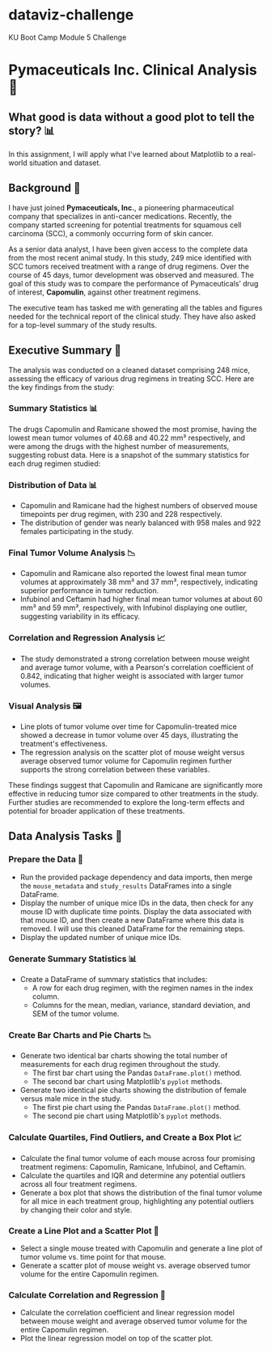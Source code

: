 # dataviz-challenge
KU Boot Camp Module 5 Challenge

# Pymaceuticals Inc. Clinical Analysis :pill:

## What good is data without a good plot to tell the story? 📊
In this assignment, I will apply what I've learned about Matplotlib to a real-world situation and dataset.

## Background 🧪

I have just joined **Pymaceuticals, Inc.**, a pioneering pharmaceutical company that specializes in anti-cancer medications. Recently, the company started screening for potential treatments for squamous cell carcinoma (SCC), a commonly occurring form of skin cancer.

As a senior data analyst, I have been given access to the complete data from the most recent animal study. In this study, 249 mice identified with SCC tumors received treatment with a range of drug regimens. Over the course of 45 days, tumor development was observed and measured. The goal of this study was to compare the performance of Pymaceuticals’ drug of interest, **Capomulin**, against other treatment regimens.

The executive team has tasked me with generating all the tables and figures needed for the technical report of the clinical study. They have also asked for a top-level summary of the study results.

## Executive Summary 📝

The analysis was conducted on a cleaned dataset comprising 248 mice, assessing the efficacy of various drug regimens in treating SCC. Here are the key findings from the study:

### Summary Statistics 📊
The drugs Capomulin and Ramicane showed the most promise, having the lowest mean tumor volumes of 40.68 and 40.22 mm³ respectively, and were among the drugs with the highest number of measurements, suggesting robust data. Here is a snapshot of the summary statistics for each drug regimen studied:


### Distribution of Data 📊
- Capomulin and Ramicane had the highest numbers of observed mouse timepoints per drug regimen, with 230 and 228 respectively.
- The distribution of gender was nearly balanced with 958 males and 922 females participating in the study.

### Final Tumor Volume Analysis 📉
- Capomulin and Ramicane also reported the lowest final mean tumor volumes at approximately 38 mm³ and 37 mm³, respectively, indicating superior performance in tumor reduction.
- Infubinol and Ceftamin had higher final mean tumor volumes at about 60 mm³ and 59 mm³, respectively, with Infubinol displaying one outlier, suggesting variability in its efficacy.

### Correlation and Regression Analysis 📈
- The study demonstrated a strong correlation between mouse weight and average tumor volume, with a Pearson's correlation coefficient of 0.842, indicating that higher weight is associated with larger tumor volumes.

### Visual Analysis 🖼️
- Line plots of tumor volume over time for Capomulin-treated mice showed a decrease in tumor volume over 45 days, illustrating the treatment's effectiveness.
- The regression analysis on the scatter plot of mouse weight versus average observed tumor volume for Capomulin regimen further supports the strong correlation between these variables.

These findings suggest that Capomulin and Ramicane are significantly more effective in reducing tumor size compared to other treatments in the study. Further studies are recommended to explore the long-term effects and potential for broader application of these treatments.

## Data Analysis Tasks 📝

### Prepare the Data 🧾
- Run the provided package dependency and data imports, then merge the `mouse_metadata` and `study_results` DataFrames into a single DataFrame.
- Display the number of unique mice IDs in the data, then check for any mouse ID with duplicate time points. Display the data associated with that mouse ID, and then create a new DataFrame where this data is removed. I will use this cleaned DataFrame for the remaining steps.
- Display the updated number of unique mice IDs.

### Generate Summary Statistics 📊
- Create a DataFrame of summary statistics that includes:
  - A row for each drug regimen, with the regimen names in the index column.
  - Columns for the mean, median, variance, standard deviation, and SEM of the tumor volume.

### Create Bar Charts and Pie Charts 📉
- Generate two identical bar charts showing the total number of measurements for each drug regimen throughout the study.
  - The first bar chart using the Pandas `DataFrame.plot()` method.
  - The second bar chart using Matplotlib's `pyplot` methods.
- Generate two identical pie charts showing the distribution of female versus male mice in the study.
  - The first pie chart using the Pandas `DataFrame.plot()` method.
  - The second pie chart using Matplotlib's `pyplot` methods.

### Calculate Quartiles, Find Outliers, and Create a Box Plot 📈
- Calculate the final tumor volume of each mouse across four promising treatment regimens: Capomulin, Ramicane, Infubinol, and Ceftamin.
- Calculate the quartiles and IQR and determine any potential outliers across all four treatment regimens.
- Generate a box plot that shows the distribution of the final tumor volume for all mice in each treatment group, highlighting any potential outliers by changing their color and style.

### Create a Line Plot and a Scatter Plot 📏
- Select a single mouse treated with Capomulin and generate a line plot of tumor volume vs. time point for that mouse.
- Generate a scatter plot of mouse weight vs. average observed tumor volume for the entire Capomulin regimen.

### Calculate Correlation and Regression 🔢
- Calculate the correlation coefficient and linear regression model between mouse weight and average observed tumor volume for the entire Capomulin regimen.
- Plot the linear regression model on top of the scatter plot.

